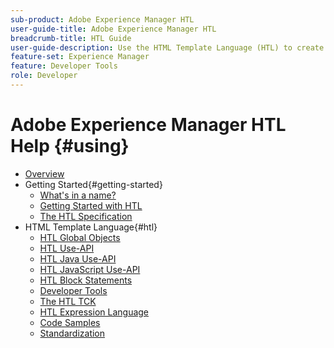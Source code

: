 ```yaml
---
sub-product: Adobe Experience Manager HTL
user-guide-title: Adobe Experience Manager HTL
breadcrumb-title: HTL Guide
user-guide-description: Use the HTML Template Language (HTL) to create an enterprise-level web framework.
feature-set: Experience Manager
feature: Developer Tools
role: Developer
---
```


# Adobe Experience Manager HTL Help {#using}

+ [Overview](overview.md)
+ Getting Started{#getting-started}
  + [What's in a name?](update.md)
  + [Getting Started with HTL](getting-started.md)
  + [The HTL Specification](htl-specification.md)
+ HTML Template Language{#htl}
  + [HTL Global Objects](global-objects.md)
  + [HTL Use-API](use-api.md)
  + [HTL Java Use-API](use-api-java.md)
  + [HTL JavaScript Use-API](use-api-javascript.md)
  + [HTL Block Statements](block-statements.md)
  + [Developer Tools](dev-tools.md)
  + [The HTL TCK](htl-tck.md)
  + [HTL Expression Language](expression-language.md)
  + [Code Samples](code-samples.md)
  + [Standardization](standardization.md)